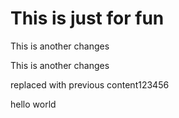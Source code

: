 # This is just for fun

This is another changes

This is another changes

replaced with previous content123456

hello world
